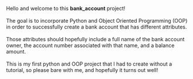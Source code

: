Hello and welcome to this <strong>bank_account</strong> project!
<br>
<br>
The goal is to incorporate Python and Object Oriented Programming (OOP) in order to successfully create a bank account that has different attributes.
<br>
<br>
Those attributes should hopefully include a full name of the bank account owner, the account number associated with that name, and a balance amount. 
<br>
<br>
This is my first python and OOP project that I had to create without a tutorial, so please bare with me, and hopefully it turns out well!